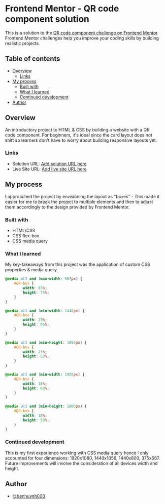 # Frontend Mentor - QR code component solution

This is a solution to the [QR code component challenge on Frontend Mentor](https://www.frontendmentor.io/challenges/qr-code-component-iux_sIO_H). Frontend Mentor challenges help you improve your coding skills by building realistic projects. 

## Table of contents

- [Overview](#overview)
  - [Links](#links)
- [My process](#my-process)
  - [Built with](#built-with)
  - [What I learned](#what-i-learned)
  - [Continued development](#continued-development)
- [Author](#author)

## Overview

An introductory project to HTML & CSS by building a website with a QR code component. For beginners, it's ideal since the card layout does not shift so learners don't have to worry about building responsive layouts yet.

### Links

- Solution URL: [Add solution URL here](https://your-solution-url.com)
- Live Site URL: [Add live site URL here](https://your-live-site-url.com)

## My process

I approached the project by envisioning the layout as "boxes" - This made it easier for me to break the project to multiple elements and then to adjust them accordingly to the design provided by Frontend Mentor.

### Built with

- HTML/CSS
- CSS flex-box
- CSS media query

### What I learned

My key-takeaways from this project was the application of custom CSS properties & media query. 

```css
@media all and (max-width: 667px) {
    #QR-box {
        width: 85%;
        height: 75%;
    }
}

@media all and (min-width: 1440px) {
    #QR-box {
        width: 23%;
        height: 66%;
    }
}

@media all and (min-height: 1056px) {
    #QR-box {
        width: 23%;
        height: 50%;
    }
}

@media all and (min-width: 1920px) {
    #QR-box {
        width: 18%;
        height: 60%;
    }
}

@media all and (min-height: 1080px) {
    #QR-box {
        width: 18%;
        height: 50%;
    }
}
```
### Continued development

This is my first experience working with CSS media query hence I only accounted for four dimensions: 1920x1080, 1440x1056, 1440x800, 375x667. Future improvements will involve the consideration of all devices width and height.

## Author

- [@benhuynh003](https://www.frontendmentor.io/profile/benhuynh003)


